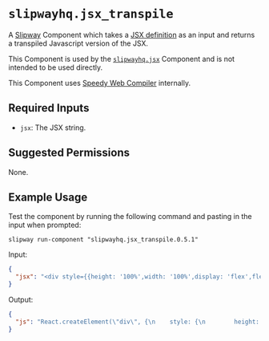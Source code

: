 # `slipwayhq.jsx_transpile`

A [Slipway](https://slipway.co/) Component which takes a [JSX definition](https://og-playground.vercel.app/)
as an input and returns a transpiled Javascript version of the JSX.

This Component is used by the [`slipwayhq.jsx`](https://github.com/slipwayhq/slipway_jsx) Component and
is not intended to be used directly.

This Component uses [Speedy Web Compiler](https://swc.rs/) internally.

## Required Inputs

- `jsx`: The JSX string.

## Suggested Permissions

None.

## Example Usage

Test the component by running the following command and pasting in the input when prompted:
```
slipway run-component "slipwayhq.jsx_transpile.0.5.1"
```

Input:
```json
{
  "jsx": "<div style={{height: '100%',width: '100%',display: 'flex',flexDirection: 'column',alignItems: 'center',justifyContent: 'center',backgroundColor: '#fff',fontSize: 32,fontWeight: 600}}><svg width=\"75\" viewBox=\"0 0 75 65\" fill=\"#000\" style={{ margin: '0 75px' }}><path d=\"M37.59.25l36.95 64H.64l36.95-64z\"></path></svg><div style={{ marginTop: 40 }}>{data.text}</div></div>"
}
```

Output:
```json
{
  "js": "React.createElement(\"div\", {\n    style: {\n        height: '100%',\n        width: '100%',\n        display: 'flex',\n        flexDirection: 'column',\n        alignItems: 'center',\n        justifyContent: 'center',\n        backgroundColor: '#fff',\n        fontSize: 32,\n        fontWeight: 600\n    }\n}, React.createElement(\"svg\", {\n    width: \"75\",\n    viewBox: \"0 0 75 65\",\n    fill: \"#000\",\n    style: {\n        margin: '0 75px'\n    }\n}, React.createElement(\"path\", {\n    d: \"M37.59.25l36.95 64H.64l36.95-64z\"\n})), React.createElement(\"div\", {\n    style: {\n        marginTop: 40\n    }\n}, data.text));\n"
}
```